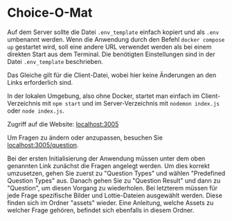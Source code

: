 # Choice-O-Mat

Auf dem Server sollte die Datei `.env_template` einfach kopiert und als `.env` umbenannt werden. Wenn die Anwendung durch den Befehl `docker compose up` gestartet wird, soll eine andere URL verwendet werden als bei einem direkten Start aus dem Terminal. Die benötigten Einstellungen sind in der Datei `.env_template` beschrieben.

Das Gleiche gilt für die Client-Datei, wobei hier keine Änderungen an den Links erforderlich sind.

In der lokalen Umgebung, also ohne Docker, startet man einfach im Client-Verzeichnis mit `npm start` und im Server-Verzeichnis mit `nodemon index.js` oder `node index.js`.

Zugriff auf die Website: [localhost:3005](http://localhost:3005)

Um Fragen zu ändern oder anzupassen, besuchen Sie [localhost:3005/question](http://localhost:3005/question).

Bei der ersten Initialisierung der Anwendung müssen unter dem oben genannten Link zunächst die Fragen angelegt werden. Um dies korrekt umzusetzen, gehen Sie zuerst zu "Question Types" und wählen "Predefined Question Types" aus. Danach gehen Sie zu "Question Result" und dann zu "Question", um diesen Vorgang zu wiederholen. Bei letzterem müssen für jede Frage spezifische Bilder und Lottie-Dateien ausgewählt werden. Diese finden sich im Ordner "assets" wieder. Eine Anleitung, welche Assets zu welcher Frage gehören, befindet sich ebenfalls in diesem Ordner.